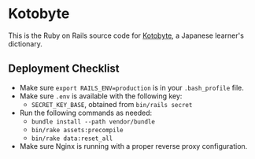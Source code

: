 # Kotobyte

This is the Ruby on Rails source code for 
[Kotobyte](http://kotobyte.com), a Japanese learner's dictionary.

## Deployment Checklist

- Make sure `export RAILS_ENV=production` is in your `.bash_profile` file.
- Make sure `.env` is available with the following key:
  * `SECRET_KEY_BASE`, obtained from `bin/rails secret`
- Run the following commands as needed:
  * `bundle install --path vendor/bundle`
  * `bin/rake assets:precompile`
  * `bin/rake data:reset_all`
- Make sure Nginx is running with a proper reverse proxy configuration.

